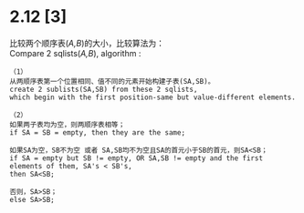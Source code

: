 # 2.12 [3]
比较两个顺序表(*A,B*)的大小，比较算法为：<br>
Compare 2 sqlists(*A,B*), algorithm :

```
（1）
从两顺序表第一个位置相同、值不同的元素开始构建子表(SA,SB)。
create 2 sublists(SA,SB) from these 2 sqlists,
which begin with the first position-same but value-different elements.

（2）
如果两子表均为空，则两顺序表相等；
if SA = SB = empty, then they are the same;

如果SA为空，SB不为空 或者 SA,SB均不为空且SA的首元小于SB的首元，则SA<SB；
if SA = empty but SB != empty, OR SA,SB != empty and the first elements of them, SA's < SB's,
then SA<SB;

否则，SA>SB；
else SA>SB;
```
